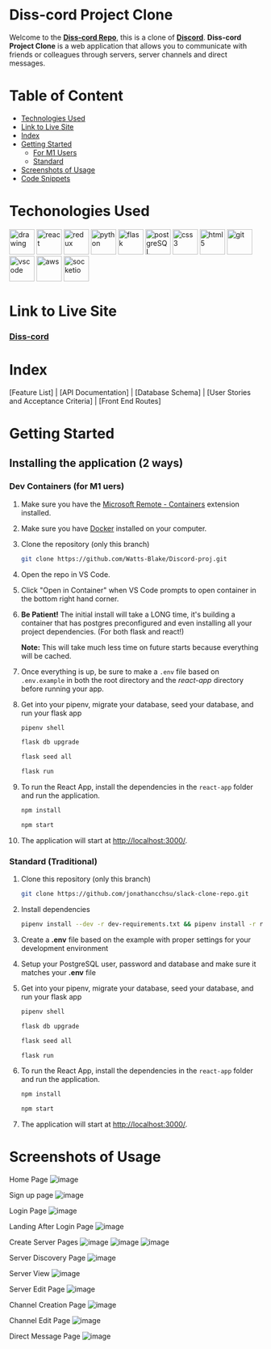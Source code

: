 # **Diss-cord Project Clone**


Welcome to the **[Diss-cord Repo](https://github.com/Watts-Blake/Discord-proj)**, this is a clone of **[Discord](https://discord.com/)**. **Diss-cord Project Clone** is a web application that allows you to communicate with friends or colleagues through servers, server channels and direct messages.

# Table of Content

- [Technologies Used](#techonologies-used)
- [Link to Live Site](#link-to-live-site)
- [Index](#index)
- [Getting Started](#getting-started)
   - [For M1 Users](#dev-containers-for-m1-uers)
   - [Standard](#standard-traditional)
- [Screenshots of Usage](#screenshots-of-usage)
- [Code Snippets](#code-snippets)

# Techonologies Used
<img src="https://camo.githubusercontent.com/442c452cb73752bb1914ce03fce2017056d651a2099696b8594ddf5ccc74825e/68747470733a2f2f63646e2e6a7364656c6976722e6e65742f67682f64657669636f6e732f64657669636f6e2f69636f6e732f6a6176617363726970742f6a6176617363726970742d6f726967696e616c2e737667" alt="drawing" width="50"/> <img src="https://camo.githubusercontent.com/27d0b117da00485c56d69aef0fa310a3f8a07abecc8aa15fa38c8b78526c60ac/68747470733a2f2f63646e2e6a7364656c6976722e6e65742f67682f64657669636f6e732f64657669636f6e2f69636f6e732f72656163742f72656163742d6f726967696e616c2e737667" alt="react" width="50"> 
<img src="https://camo.githubusercontent.com/2b6b50702c658cdfcf440cef1eb88c7e0e5a16ce0eb6ab8bc933da7697c12213/68747470733a2f2f63646e2e6a7364656c6976722e6e65742f67682f64657669636f6e732f64657669636f6e2f69636f6e732f72656475782f72656475782d6f726967696e616c2e737667" alt="redux" width="50"> 
<img src="https://www.pngall.com/wp-content/uploads/5/Python-PNG.png" alt="python" width ="50"> 
<img src="https://user-images.githubusercontent.com/92463844/162601723-beb79065-3555-4c2d-86c1-37d914e6d7ae.png" alt="flask" width ="50"> 
<img src="https://camo.githubusercontent.com/d536b9cc0c533324368535ece721f5424f28eae3ec0e6f3847408948ecacfce6/68747470733a2f2f63646e2e6a7364656c6976722e6e65742f67682f64657669636f6e732f64657669636f6e2f69636f6e732f706f737467726573716c2f706f737467726573716c2d6f726967696e616c2e737667" alt="postgreSQL" width="50">
<img src="https://camo.githubusercontent.com/2e496d4bfc6f753ddca87b521ce95c88219f77800212ffa6d4401ad368c82170/68747470733a2f2f63646e2e6a7364656c6976722e6e65742f67682f64657669636f6e732f64657669636f6e2f69636f6e732f637373332f637373332d6f726967696e616c2e737667" alt="css3" width="50"> 
<img src="https://camo.githubusercontent.com/da7acacadecf91d6dc02efcd2be086bb6d78ddff19a1b7a0ab2755a6fda8b1e9/68747470733a2f2f63646e2e6a7364656c6976722e6e65742f67682f64657669636f6e732f64657669636f6e2f69636f6e732f68746d6c352f68746d6c352d6f726967696e616c2e737667" alt="html5" width="50"> 
<img src="https://camo.githubusercontent.com/dc9e7e657b4cd5ba7d819d1a9ce61434bd0ddbb94287d7476b186bd783b62279/68747470733a2f2f63646e2e6a7364656c6976722e6e65742f67682f64657669636f6e732f64657669636f6e2f69636f6e732f6769742f6769742d6f726967696e616c2e737667" alt="git" width="50"> 
<img src="https://camo.githubusercontent.com/5fa137d222dde7b69acd22c6572a065ce3656e6ffa1f5e88c1b5c7a935af3cc6/68747470733a2f2f63646e2e6a7364656c6976722e6e65742f67682f64657669636f6e732f64657669636f6e2f69636f6e732f7673636f64652f7673636f64652d6f726967696e616c2e737667" alt="vscode" width="50"> 
<img src="https://www.govconwire.com/wp-content/uploads/2018/03/AWS-EM-1.jpg" alt="aws" width="50"/> 
<img src="https://www.kindpng.com/picc/m/207-2078621_electric-bikes-socket-io-facebook-icon-in-circle.png" alt="socketio" width="50"/>


# Link to Live Site

### **[Diss-cord](https://diss-cord.herokuapp.com/)**


# Index
[Feature List] | [API Documentation] | [Database Schema] | [User Stories and Acceptance Criteria] | [Front End Routes]


# Getting Started
## Installing the application (2 ways)
### Dev Containers (for M1 uers)

1. Make sure you have the [Microsoft Remote - Containers](https://marketplace.visualstudio.com/items?itemName=ms-vscode-remote.remote-containers) extension installed.
2. Make sure you have [Docker](https://www.docker.com/products/docker-desktop/) installed on your computer.
3. Clone the repository (only this branch)
   ```bash
   git clone https://github.com/Watts-Blake/Discord-proj.git
   ```
4. Open the repo in VS Code.
5. Click "Open in Container" when VS Code prompts to open container in the bottom right hand corner.
6. **Be Patient!** The initial install will take a LONG time, it's building a container that has postgres preconfigured and even installing all your project dependencies. (For both flask and react!)

   **Note:** This will take much less time on future starts because everything will be cached.

7. Once everything is up, be sure to make a `.env` file based on `.env.example` in both the root directory and the *react-app* directory before running your app.

8. Get into your pipenv, migrate your database, seed your database, and run your flask app

   ```bash
   pipenv shell
   ```

   ```bash
   flask db upgrade
   ```

   ```bash
   flask seed all
   ```

   ```bash
   flask run
   ```

9. To run the React App, install the dependencies in the `react-app` folder and run the application.

   ```bash
   npm install
   ```

   ```bash
   npm start
   ```
10. The application will start at [http://localhost:3000/](http://localhost:3000/).

### Standard (Traditional)

1. Clone this repository (only this branch)

   ```bash
   git clone https://github.com/jonathancchsu/slack-clone-repo.git
   ```

2. Install dependencies

      ```bash
      pipenv install --dev -r dev-requirements.txt && pipenv install -r requirements.txt
      ```

3. Create a **.env** file based on the example with proper settings for your
   development environment
4. Setup your PostgreSQL user, password and database and make sure it matches your **.env** file

5. Get into your pipenv, migrate your database, seed your database, and run your flask app

   ```bash
   pipenv shell
   ```

   ```bash
   flask db upgrade
   ```

   ```bash
   flask seed all
   ```

   ```bash
   flask run
   ```

6. To run the React App, install the dependencies in the `react-app` folder and run the application.

   ```bash
   npm install
   ```

   ```bash
   npm start
   ```
7. The application will start at [http://localhost:3000/](http://localhost:3000/).



# Screenshots of Usage

Home Page 
![image](https://user-images.githubusercontent.com/92361048/164978007-07196b34-d5a9-4dba-a0e5-df0a280f7755.png)

Sign up page 
![image](https://user-images.githubusercontent.com/92361048/164978031-074dc132-0abd-46db-9169-a6b3dd205624.png)

Login Page 
![image](https://user-images.githubusercontent.com/92361048/164978044-6053ffa2-492f-4792-a03c-00f49ed99e20.png)

Landing After Login Page 
![image](https://user-images.githubusercontent.com/92361048/164978094-b960674e-6fc7-49e5-a791-5951c1a5e00a.png)

Create Server Pages 
![image](https://user-images.githubusercontent.com/92361048/164978114-17663100-5c44-4a8a-a6e0-a195f4119aa4.png)
![image](https://user-images.githubusercontent.com/92361048/164978126-db6cbb3a-31f2-44bf-b7ea-05a997f65ac6.png)
![image](https://user-images.githubusercontent.com/92361048/164978137-2ed5204f-a98d-4b79-99d6-aff62d5b3aa6.png)

Server Discovery Page 
![image](https://user-images.githubusercontent.com/92361048/164978172-0745f29b-4061-4757-a69f-47bd6ae4fdaf.png)

Server View
![image](https://user-images.githubusercontent.com/92361048/164978197-731a521b-d66f-478e-a0bd-ca81aa1312a4.png)

Server Edit Page 
![image](https://user-images.githubusercontent.com/92361048/164978358-c37dff44-82c3-4a79-b0d1-023368060554.png)

Channel Creation Page 
![image](https://user-images.githubusercontent.com/92361048/164978276-6e48b89c-a89e-4439-aecd-c6ea96999121.png)

Channel Edit Page
![image](https://user-images.githubusercontent.com/92361048/164978349-40493e76-6501-4834-8168-171dbb518704.png)

Direct Message Page
![image](https://user-images.githubusercontent.com/92361048/164978381-5ae400c7-aaa4-43b7-b674-e5c54c0bd731.png)




